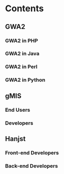 
# Contents

## GWA2 
### GWA2 in PHP
### GWA2 in Java
### GWA2 in Perl
### GWA2 in Python

## gMIS
### End Users
### Developers

## Hanjst
### Front-end Developers
### Back-end Developers
